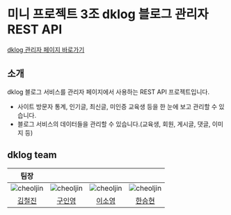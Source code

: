# 미니 프로젝트 3조 dklog 블로그 관리자 REST API

[dklog 관리자 페이지 바로가기](http://admin.dklog.kr)

## 소개
dklog 블로그 서비스를 관리자 페이지에서 사용하는 REST API 프로젝트입니다.
- 사이트 방문자 통계, 인기글, 최신글, 미인증 교육생 등을 한 눈에 보고 관리할 수 있습니다.
- 블로그 서비스의 데이터들을 관리할 수 있습니다.(교육생, 회원, 게시글, 댓글, 이미지 등)

## dklog team

|                                 팀장                                  |                                                                     |                                                                      |                                                                     |
|:-------------------------------------------------------------------:|:-------------------------------------------------------------------:|:--------------------------------------------------------------------:|:-------------------------------------------------------------------:|
|  ![cheoljin](https://avatars.githubusercontent.com/u/52393564?v=4)  | ![cheoljin](https://avatars.githubusercontent.com/u/111550787?v=4)  |  ![cheoljin](https://avatars.githubusercontent.com/u/126841515?v=4)  | ![cheoljin](https://avatars.githubusercontent.com/u/113760476?v=4)  |
|              [김철진](https://www.github.com/cheoljin408)              |               [구인영](https://www.github.com/9noeyni9)                |              [이소영](https://www.github.com/sylee990205)               |            [한승현](https://www.github.com/hanseunghyeon1)             |
